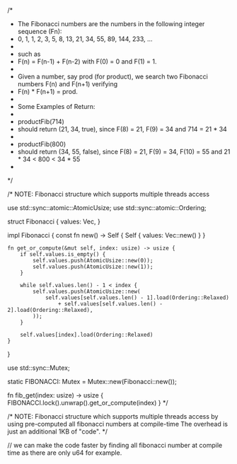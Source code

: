 /*
 * The Fibonacci numbers are the numbers in the following integer sequence (Fn):
 * 0, 1, 1, 2, 3, 5, 8, 13, 21, 34, 55, 89, 144, 233, ...
 *
 * such as
 * F(n) = F(n-1) + F(n-2) with F(0) = 0 and F(1) = 1.
 *
 * Given a number, say prod (for product), we search two Fibonacci numbers F(n) and F(n+1) verifying
 * F(n) * F(n+1) = prod.
 *
 * Some Examples of Return:
 *
 * productFib(714)
 * should return (21, 34, true), since F(8) = 21, F(9) = 34 and 714 = 21 * 34
 *
 * productFib(800)
 * should return (34, 55, false), since F(8) = 21, F(9) = 34, F(10) = 55 and 21 * 34 < 800 < 34 * 55
 *
 */

/* NOTE: Fibonacci structure which supports multiple threads access

use std::sync::atomic::AtomicUsize;
use std::sync::atomic::Ordering;

struct Fibonacci {
    values: Vec<AtomicUsize>,
}

impl Fibonacci {
    const fn new() -> Self {
        Self { values: Vec::new() }
    }

    fn get_or_compute(&mut self, index: usize) -> usize {
        if self.values.is_empty() {
            self.values.push(AtomicUsize::new(0));
            self.values.push(AtomicUsize::new(1));
        }

        while self.values.len() - 1 < index {
            self.values.push(AtomicUsize::new(
                self.values[self.values.len() - 1].load(Ordering::Relaxed)
                    + self.values[self.values.len() - 2].load(Ordering::Relaxed),
            ));
        }

        self.values[index].load(Ordering::Relaxed)
    }
}

use std::sync::Mutex;

static FIBONACCI: Mutex<Fibonacci> = Mutex::new(Fibonacci::new());

fn fib_get(index: usize) -> usize {
    FIBONACCI.lock().unwrap().get_or_compute(index)
}
*/

/* NOTE: Fibonacci structure which supports multiple threads access by using pre-computed all fibonacci numbers at compile-time
    The overhead is just an additional 1KB of "code".
*/

// we can make the code faster by finding all fibonacci number at compile time as there are only u64 for example.